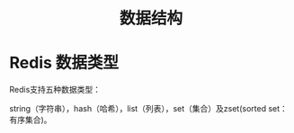 # <center>数据结构</center>

# Redis 数据类型

Redis支持五种数据类型：

string（字符串），hash（哈希），list（列表），set（集合）及zset(sorted set：有序集合)。